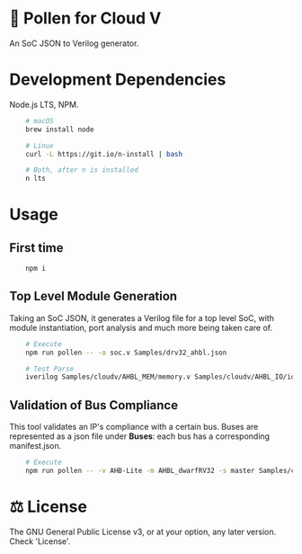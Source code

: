 # 🌼 Pollen for Cloud V
An SoC JSON to Verilog generator.

# Development Dependencies
Node.js LTS, NPM.

```bash
    # macOS
    brew install node

    # Linux
    curl -L https://git.io/n-install | bash

    # Both, after n is installed
    n lts
```

# Usage
## First time
```bash
    npm i
```

## Top Level Module Generation
Taking an SoC JSON, it generates a Verilog file for a top level SoC, with module instantiation, port analysis and much more being taken care of.

```bash
    # Execute
    npm run pollen -- -o soc.v Samples/drv32_ahbl.json

    # Test Parse
    iverilog Samples/cloudv/AHBL_MEM/memory.v Samples/cloudv/AHBL_IO/io.v Samples/cloudv/AHBL_dwarfRV32/regfile.v Samples/cloudv/AHBL_dwarfRV32/rv32.v Samples/cloudv/AHBL_dwarfRV32/drv32_ahbl.v soc.v
```
## Validation of Bus Compliance
This tool validates an IP's compliance with a certain bus. Buses are represented as a json file under **Buses**: each bus has a corresponding manifest.json.

```bash
    # Execute
    npm run pollen -- -v AHB-Lite -m AHBL_dwarfRV32 -s master Samples/cloudv/AHBL_dwarfRV32/drv32_ahbl.v
```

# ⚖️ License
The GNU General Public License v3, or at your option, any later version. Check 'License'.